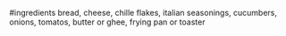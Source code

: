 #ingredients
bread,
cheese,
chille flakes,
italian seasonings,
cucumbers,
onions,
tomatos,
butter or ghee,
frying pan or toaster 